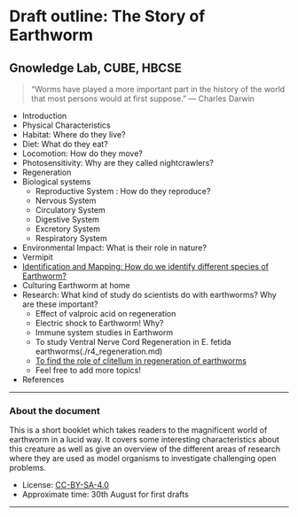 # Draft outline: The Story of Earthworm

## Gnowledge Lab, CUBE, HBCSE

> “Worms have played a more important part in the history of the world that most persons would at first suppose.” — Charles Darwin

- Introduction
- Physical Characteristics
- Habitat: Where do they live?
- Diet: What do they eat?
- Locomotion: How do they move?
- Photosensitivity: Why are they called nightcrawlers?
- Regeneration
- Biological systems
  - Reproductive System : How do they reproduce?
  - Nervous System
  - Circulatory System
  - Digestive System
  - Excretory System
  - Respiratory System
- Environmental Impact: What is their role in nature?
- Vermipit
- [Identification and Mapping: How do we identify different species of Earthworm?](./identification.md)
- Culturing Earthworm at home
- Research: What kind of study do scientists do with earthworms? Why are these important?
  - Effect of valproic acid on regeneration
  - Electric shock to Earthworm! Why?
  - Immune system studies in Earthworm
  - To study Ventral Nerve Cord Regeneration in E. fetida earthworms(./r4_regeneration.md)
  - [To find the role of clitellum in regeneration of earthworms](./r5_roleOfClitellum.md)
  - Feel free to add more topics!
- References


---

### About the document

This is a short booklet which takes readers to the magnificent world of earthworm in a lucid way. It covers some interesting characteristics about this creature as well as give an overview of the different areas of research where they are used as model organisms to investigate challenging open problems. 

- License: [CC-BY-SA-4.0](https://creativecommons.org/licenses/by-sa/4.0/)
- Approximate time: 30th August for first drafts

---
